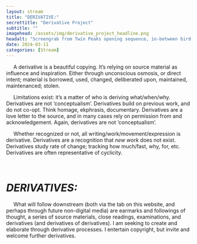 ```yaml
---
layout: stream
title: "DERIVATIVE:"
secrettitle: "Derivative Project"
subtitle: ""
imagehead: /assets/img/derivative_project_headline.png
headalt: "Screengrab from Twin Peaks opening sequence, in-between bird scene and shot of the Packard Mill."
date: 2024-03-11
categories: [Stream]
---
```

<div>
    <p>&nbsp;&nbsp;&nbsp;&nbsp;&nbsp;A derivative is a beautiful copying. It’s relying on source material as influence and inspiration. Either through unconscious osmosis, or direct intent; material is borrowed, used, changed, deliberated upon, maintained, maintenanced; stolen.</p>
    <p>&nbsp;&nbsp;&nbsp;&nbsp;&nbsp;Limitations exist: it’s a matter of who is deriving what/when/why. Derivatives are not ‘conceptualism’. Derivatives build on previous work, and do not co-opt. Think homage, ekphrasis, documentary. Derivatives are a love letter to the source, and in many cases rely on permission from and acknowledgement. Again, derivatives are not ‘conceptualism’.</p>
    <p>&nbsp;&nbsp;&nbsp;&nbsp;&nbsp;Whether recognized or not, all writing/work/movement/expression is derivative. Derivatives are a recognition that <i>new work</i> does not exist. Derivatives study rate of change; tracking how much/fast, why, for, etc. Derivatives are often representative of cyclicity.</p>
    <p>&emsp;</p>
    <h1><i>DERIVATIVES:</i></h1>
    <p>&nbsp;&nbsp;&nbsp;&nbsp;&nbsp;What will follow downstream (both via the tab on this website, and perhaps through future non-digital media) are earmarks and followings of thought, a series of source materials, close readings, examinations, and derivatives (and derivatives of derivatives). I am seeking to create and elaborate through derivative processes. I entertain copyright, but invite and welcome further derivatives.</p>
</div>